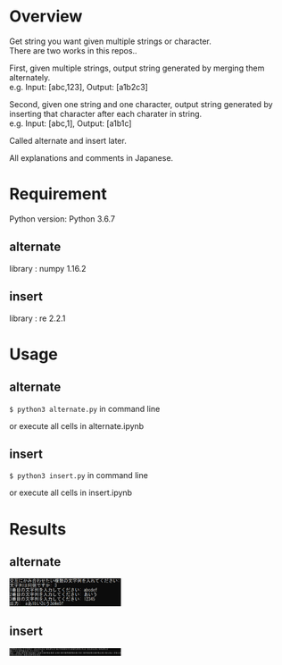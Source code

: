 # Overview
Get string you want given multiple strings or character.   
There are two works in this repos..  

First, given multiple strings, output string generated by merging them alternately.  
e.g. Input: [abc,123], Output: [a1b2c3]  

Second, given one string and one character, output string generated by inserting that character after each charater in string.  
e.g. Input: [abc,1], Output: [a1b1c]  

Called alternate and insert later.  

All explanations and comments in Japanese.  

# Requirement
Python version: Python 3.6.7  

## alternate
library : numpy 1.16.2  

## insert
library : re 2.2.1  

# Usage
## alternate
`$ python3 alternate.py` in command line

or
execute all cells in alternate.ipynb

## insert
`$ python3 insert.py` in command line

or
execute all cells in insert.ipynb

# Results
## alternate
<img  src=results_alternate.png width=200>

## insert
<img  src=results_insert.png width=200>
